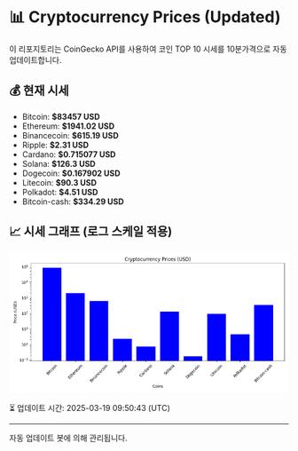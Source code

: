 
# 📊 Cryptocurrency Prices (Updated)

이 리포지토리는 CoinGecko API를 사용하여 코인 TOP 10 시세를 10분가격으로 자동 업데이트합니다.

## 💰 현재 시세
- Bitcoin: **$83457 USD**
- Ethereum: **$1941.02 USD**
- Binancecoin: **$615.19 USD**
- Ripple: **$2.31 USD**
- Cardano: **$0.715077 USD**
- Solana: **$126.3 USD**
- Dogecoin: **$0.167902 USD**
- Litecoin: **$90.3 USD**
- Polkadot: **$4.51 USD**
- Bitcoin-cash: **$334.29 USD**

## 📈 시세 그래프 (로그 스케일 적용)
![Crypto Prices](crypto_prices.png)

⏳ 업데이트 시간: 2025-03-19 09:50:43 (UTC)

---
자동 업데이트 봇에 의해 관리됩니다.
